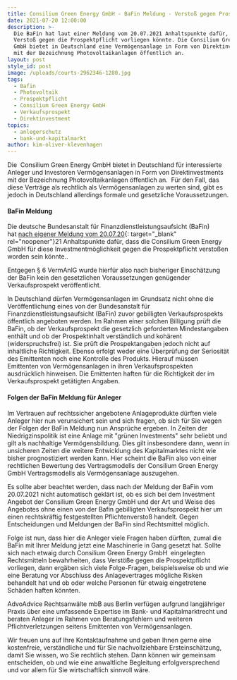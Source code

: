 ```yaml
---
title: Consilium Green Energy GmbH - BaFin Meldung - Verstoß gegen Prospektpflicht
date: 2021-07-20 12:00:00
description: >-
  Die BaFin hat laut einer Meldung vom 20.07.2021 Anhaltspunkte dafür, dass ein
  Verstoß gegen die Prospektpflicht vorliegen könnte. Die Consilium Green Energy
  GmbH bietet in Deutschland eine Vermögensanlage in Form von Direktinvestments
  mit der Bezeichnung Photovoltaikanlagen öffentlich an. 
layout: post
style_id: post
image: /uploads/courts-2962346-1280.jpg
tags:
  - Bafin
  - Photovoltaik
  - Prospektpflicht
  - Consilium Green Energy GmbH
  - Verkaufsprospekt
  - Direktinvestment
topics:
  - anlegerschutz
  - bank-und-kapitalmarkt
author: kim-oliver-klevenhagen
---
```

Die &nbsp;Consilium Green Energy GmbH bietet in Deutschland für interessierte Anleger und Investoren Vermögensanlagen in Form von Direktinvestments mit der Bezeichnung Photovoltaikanlagen öffentlich an. &nbsp;Für den Fall, das diese Verträge als rechtlich als Vermögensanlagen zu werten sind, gibt es jedoch in Deutschland allerdings formale und gesetzliche Voraussetzungen.

#### BaFin Meldung

Die deutsche Bundesanstalt für Finanzdienstleistungsaufsicht (BaFin) hat&nbsp;[nach eigener Meldung vom 20.07.20](https://www.bafin.de/SharedDocs/Veroeffentlichungen/DE/Verbrauchermitteilung/weitere/2021/meldung_210720_Consilium_Green_Energy.html){: target="_blank" rel="noopener"}21 Anhaltspunkte dafür, dass die Consilium Green Energy GmbH für diese Investmentmöglichkeit gegen die Prospektpflicht versto&szlig;en worden sein könnte.. &nbsp;

Entgegen &sect; 6 VermAnlG wurde hierfür also nach bisheriger Einschätzung der BaFin kein den gesetzlichen Voraussetzungen genügender Verkaufsprospekt veröffentlicht.

In Deutschland dürfen Vermögensanlagen im Grundsatz nicht ohne die Veröffentlichung eines von der Bundesanstalt für Finanzdienstleistungsaufsicht (BaFin) zuvor gebilligten Verkaufsprospekts öffentlich angeboten werden. Im Rahmen einer solchen Billigung prüft die BaFin, ob der Verkaufsprospekt die gesetzlich geforderten Mindestangaben enthält und ob der Prospektinhalt verständlich und kohärent (widerspruchsfrei) ist. Sie prüft die Prospektangaben jedoch nicht auf inhaltliche Richtigkeit. Ebenso erfolgt weder eine Überprüfung der Seriosität des Emittenten noch eine Kontrolle des Produkts. Hierauf müssen Emittenten von Vermögensanlagen in ihren Verkaufsprospekten ausdrücklich hinweisen. Die Emittenten haften für die Richtigkeit der im Verkaufsprospekt getätigten Angaben.

#### Folgen der BaFin Meldung für Anleger

Im Vertrauen auf rechtssicher angebotene Anlageprodukte dürften viele Anleger hier nun verunsichert sein und sich fragen, ob sich für Sie wegen der Folgen der BaFin Meldung nun Ansprüche ergeben. In Zeiten der Niedrigzinspolitik ist eine Anlage mit "grünen Investments" sehr beliebt und gilt als nachhaltige Vermögensbildung. Dies gilt insbesondere dann, wenn in unsicheren Zeiten die weitere Entwicklung des Kapitalmarktes nicht wie bisher prognostiziert werden kann. Hier scheint die BaFin also von einer rechtlichen Bewertung des Vertragsmodells der Consilium Green Energy GmbH Vertragsmodells als Vermögensanlage auszugehen.

Es sollte aber beachtet werden, dass nach der Meldung der BaFin vom 20.07.2021 nicht automatisch geklärt ist, ob es sich bei dem Investment Angebot der Consilium Green Energy GmbH und der Art und Weise des Angebotes ohne einen von der Bafin gebilligten Verkaufsprospekt hier um einen rechtskräftig festgestellten Pflichtenversto&szlig; handelt. Gegen Entscheidungen und Meldungen der BaFin sind Rechtsmittel möglich.

Folge ist nun, dass hier die Anleger viele Fragen haben dürften, zumal die BaFin mit Ihrer Meldung jetzt eine Maschinerie in Gang gesetzt hat. Sollte sich nach etwaig durch Consilium Green Energy GmbH &nbsp;eingelegten Rechtsmitteln bewahrheiten, dass Verstö&szlig;e gegen die Prospektpflicht vorliegen, dann ergäben sich viele Folge-Fragen, beispielsweise ob und wie eine Beratung vor Abschluss des Anlagevertrages mögliche Risken behandelt hat und ob oder welche Personen für etwaig eingetretene Schäden haften könnten.

AdvoAdvice Rechtsanwälte mbB aus Berlin verfügen aufgrund langjähriger Praxis über eine umfassende Expertise im Bank- und Kapitalmarktrecht und beraten Anleger im Rahmen von Beratungsfehlern und weiteren Pflichtverletzungen seitens Emittenten von Vermögensanlagen.&nbsp;

Wir freuen uns auf Ihre Kontaktaufnahme und geben Ihnen gerne eine kostenfreie, verständliche und für Sie nachvollziehbare Ersteinschätzung, damit Sie wissen, wo Sie rechtlich stehen. Dann können wir gemeinsam entscheiden, ob und wie eine anwaltliche Begleitung erfolgversprechend und vor allem für Sie wirtschaftlich sinnvoll wäre.
